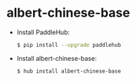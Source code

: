 # albert-chinese-base
* Install PaddleHub: 

    ```bash
    $ pip install --upgrade paddlehub
    ```

* Install albert-chinese-base: 

    ```bash
    $ hub install albert-chinese-base
    ```
